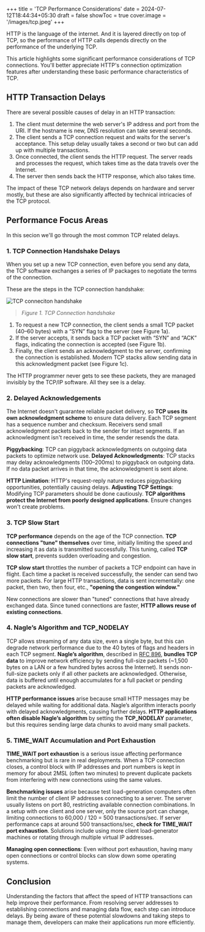 +++
title = 'TCP Performance Considerations'
date = 2024-07-12T18:44:34+05:30
draft = false
showToc = true
cover.image = '/images/tcp.jpeg'
+++

HTTP is the language of the internet. And it is layered directly on top of TCP, so the performance of HTTP calls depends directly on the performance of the underlying TCP. 

This article highlights some significant performance considerations of TCP connections. You'll better appreciate HTTP's connection optimization features after understanding these basic performance characteristics of TCP.

## HTTP Transaction Delays

There are several possible causes of delay in an HTTP transaction:

1. The client must determine the web server's IP address and port from the URI. If the hostname is new, DNS resolution can take several seconds.
2. The client sends a TCP connection request and waits for the server's acceptance. This setup delay usually takes a second or two but can add up with multiple transactions.
3. Once connected, the client sends the HTTP request. The server reads and processes the request, which takes time as the data travels over the Internet.
4. The server then sends back the HTTP response, which also takes time.

The impact of these TCP network delays depends on hardware and server mostly, but these are also significantly affected by technical intricacies of the TCP protocol.

## Performance Focus Areas

In this secion we'll go through the most common TCP related delays.

### 1. TCP Connection Handshake Delays

When you set up a new TCP connection, even before you send any data, the TCP software exchanges a series of IP packages to negotiate the terms of the connection. 

These are the steps in the TCP connection handshake:

![TCP conneciton handshake](/images/tcp_connection.png) 
> *Figure 1. TCP Connection handshake*

1. To request a new TCP connection, the client sends a small TCP packet (40–60 bytes) with a “SYN” flag to the server (see Figure 1a).
2. If the server accepts, it sends back a TCP packet with “SYN” and “ACK” flags, indicating the connection is accepted (see Figure 1b).
3. Finally, the client sends an acknowledgment to the server, confirming the connection is established. Modern TCP stacks allow sending data in this acknowledgment packet (see Figure 1c).

The HTTP programmer never gets to see these packets, they are managed invisibly by the TCP/IP software. All they see is a delay.

### 2. Delayed Acknowledgements

The Internet doesn't guarantee reliable packet delivery, so **TCP uses its own acknowledgment scheme** to ensure data delivery. Each TCP segment has a sequence number and checksum. Receivers send small acknowledgment packets back to the sender for intact segments. If an acknowledgment isn't received in time, the sender resends the data.

**Piggybacking**: TCP can piggyback acknowledgments on outgoing data packets to optimize network use. **Delayed Acknowledgments**: TCP stacks may delay acknowledgments (100–200ms) to piggyback on outgoing data. If no data packet arrives in that time, the acknowledgment is sent alone.

**HTTP Limitation**: HTTP's request-reply nature reduces piggybacking opportunities, potentially causing delays. **Adjusting TCP Settings**: Modifying TCP parameters should be done cautiously. **TCP algorithms protect the Internet from poorly designed applications**. Ensure changes won't create problems.


### 3. TCP Slow Start

**TCP performance** depends on the age of the TCP connection. **TCP connections "tune" themselves** over time, initially limiting the speed and increasing it as data is transmitted successfully. This tuning, called **TCP slow start**, prevents sudden overloading and congestion.

**TCP slow start** throttles the number of packets a TCP endpoint can have in flight. Each time a packet is received successfully, the sender can send two more packets. For large HTTP transactions, data is sent incrementally: one packet, then two, then four, etc., **"opening the congestion window."**

New connections are slower than "tuned" connections that have already exchanged data. Since tuned connections are faster, **HTTP allows reuse of existing connections**.

### 4. Nagle’s Algorithm and TCP_NODELAY

TCP allows streaming of any data size, even a single byte, but this can degrade network performance due to the 40 bytes of flags and headers in each TCP segment. **Nagle’s algorithm**, described in [RFC 896](https://datatracker.ietf.org/doc/html/rfc896), **bundles TCP data** to improve network efficiency by sending full-size packets (~1,500 bytes on a LAN or a few hundred bytes across the Internet). It sends non-full-size packets only if all other packets are acknowledged. Otherwise, data is buffered until enough accumulates for a full packet or pending packets are acknowledged.

**HTTP performance issues** arise because small HTTP messages may be delayed while waiting for additional data. Nagle’s algorithm interacts poorly with delayed acknowledgments, causing further delays. **HTTP applications often disable Nagle’s algorithm** by setting the **TCP_NODELAY** parameter, but this requires sending large data chunks to avoid many small packets.

### 5. TIME_WAIT Accumulation and Port Exhaustion

**TIME_WAIT port exhaustion** is a serious issue affecting performance benchmarking but is rare in real deployments. When a TCP connection closes, a control block with IP addresses and port numbers is kept in memory for about 2MSL (often two minutes) to prevent duplicate packets from interfering with new connections using the same values.

**Benchmarking issues** arise because test load-generation computers often limit the number of client IP addresses connecting to a server. The server usually listens on port 80, restricting available connection combinations. In a setup with one client and one server, only the source port can change, limiting connections to 60,000 / 120 = 500 transactions/sec. If server performance caps at around 500 transactions/sec, **check for TIME_WAIT port exhaustion**. Solutions include using more client load-generator machines or rotating through multiple virtual IP addresses.

**Managing open connections**: Even without port exhaustion, having many open connections or control blocks can slow down some operating systems.

## Conclusion

Understanding the factors that affect the speed of HTTP transactions can help improve their performance. From resolving server addresses to establishing connections and managing data flow, each step can introduce delays. By being aware of these potential slowdowns and taking steps to manage them, developers can make their applications run more efficiently.
